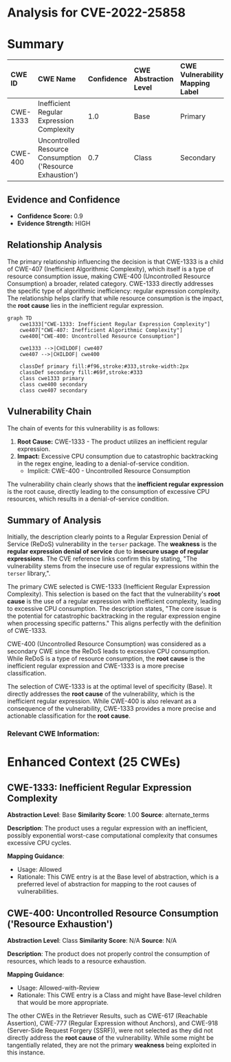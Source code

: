 # Analysis for CVE-2022-25858

# Summary
| CWE ID  | CWE Name                                                           | Confidence | CWE Abstraction Level | CWE Vulnerability Mapping Label | CWE-Vulnerability Mapping Notes |
| :-------- | :----------------------------------------------------------------- | :--------- | :-------------------- | :------------------------------ | :------------------------------ |
| CWE-1333 | Inefficient Regular Expression Complexity                         | 1.0        | Base                  | Primary                         | Allowed                       |
| CWE-400 | Uncontrolled Resource Consumption ('Resource Exhaustion')   | 0.7        | Class                   | Secondary                      | Allowed-with-Review         |

## Evidence and Confidence

*   **Confidence Score:** 0.9
*   **Evidence Strength:** HIGH

## Relationship Analysis
The primary relationship influencing the decision is that CWE-1333 is a child of CWE-407 (Inefficient Algorithmic Complexity), which itself is a type of resource consumption issue, making CWE-400 (Uncontrolled Resource Consumption) a broader, related category. CWE-1333 directly addresses the specific type of algorithmic inefficiency: regular expression complexity. The relationship helps clarify that while resource consumption is the impact, the **root cause** lies in the inefficient regular expression.

```mermaid
graph TD
    cwe1333["CWE-1333: Inefficient Regular Expression Complexity"]
    cwe407["CWE-407: Inefficient Algorithmic Complexity"]
    cwe400["CWE-400: Uncontrolled Resource Consumption"]
    
    cwe1333 -->|CHILDOF| cwe407
    cwe407 -->|CHILDOF| cwe400

    classDef primary fill:#f96,stroke:#333,stroke-width:2px
    classDef secondary fill:#69f,stroke:#333
    class cwe1333 primary
    class cwe400 secondary
    class cwe407 secondary
```

## Vulnerability Chain
The chain of events for this vulnerability is as follows:

1.  **Root Cause:** CWE-1333 - The product utilizes an inefficient regular expression.
2.  **Impact:** Excessive CPU consumption due to catastrophic backtracking in the regex engine, leading to a denial-of-service condition.
    *   Implicit: CWE-400 - Uncontrolled Resource Consumption

The vulnerability chain clearly shows that the **inefficient regular expression** is the root cause, directly leading to the consumption of excessive CPU resources, which results in a denial-of-service condition.

## Summary of Analysis
Initially, the description clearly points to a Regular Expression Denial of Service (ReDoS) vulnerability in the `terser` package. The **weakness** is the **regular expression denial of service** due to **insecure usage of regular expressions**. The CVE reference links confirm this by stating, "The vulnerability stems from the insecure use of regular expressions within the `terser` library,".

The primary CWE selected is CWE-1333 (Inefficient Regular Expression Complexity). This selection is based on the fact that the vulnerability's **root cause** is the use of a regular expression with inefficient complexity, leading to excessive CPU consumption. The description states, "The core issue is the potential for catastrophic backtracking in the regular expression engine when processing specific patterns." This aligns perfectly with the definition of CWE-1333.

CWE-400 (Uncontrolled Resource Consumption) was considered as a secondary CWE since the ReDoS leads to excessive CPU consumption. While ReDoS is a type of resource consumption, the **root cause** is the inefficient regular expression and CWE-1333 is a more precise classification.

The selection of CWE-1333 is at the optimal level of specificity (Base). It directly addresses the **root cause** of the vulnerability, which is the inefficient regular expression. While CWE-400 is also relevant as a consequence of the vulnerability, CWE-1333 provides a more precise and actionable classification for the **root cause**.
### Relevant CWE Information:

# Enhanced Context (25 CWEs)

## CWE-1333: Inefficient Regular Expression Complexity
**Abstraction Level**: Base
**Similarity Score**: 1.00
**Source**: alternate_terms

**Description**:
The product uses a regular expression with an inefficient, possibly exponential worst-case computational complexity that consumes excessive CPU cycles.

**Mapping Guidance**:
- Usage: Allowed
- Rationale: This CWE entry is at the Base level of abstraction, which is a preferred level of abstraction for mapping to the root causes of vulnerabilities.

## CWE-400: Uncontrolled Resource Consumption ('Resource Exhaustion')
**Abstraction Level**: Class
**Similarity Score**: N/A
**Source**: N/A

**Description**:
The product does not properly control the consumption of resources, which leads to a resource exhaustion.

**Mapping Guidance**:
- Usage: Allowed-with-Review
- Rationale: This CWE entry is a Class and might have Base-level children that would be more appropriate.

The other CWEs in the Retriever Results, such as CWE-617 (Reachable Assertion), CWE-777 (Regular Expression without Anchors), and CWE-918 (Server-Side Request Forgery (SSRF)), were not selected as they did not directly address the **root cause** of the vulnerability. While some might be tangentially related, they are not the primary **weakness** being exploited in this instance.